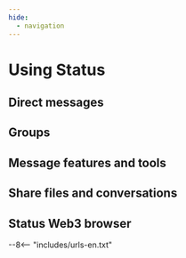```yaml
---
hide:
  - navigation
---
```


# Using Status

## Direct messages

## Groups

## Message features and tools

## Share files and conversations

## Status Web3 browser

--8<-- "includes/urls-en.txt"
